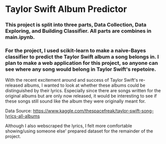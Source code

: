# Taylor Swift Album Predictor

### This project is split into three parts, Data Collection, Data Exploring, and Building Classifier. All parts are combines in main.ipynb.

### For the project, I used scikit-learn to make a naive-Bayes classifier to predict the Taylor Swift album a song belongs in. I plan to make a web application for this project, so anyone can see where any song would belong in Taylor Swift's repetoire.

With the recent excitement around and success of Taylor Swift's re-released albums, I wanted to look at whether these albums could be distinguished by their lyrics. Especially since there are songs written for the original albums but are only now released, it would be interesting to see if these songs still sound like the album they were originally meant for.

Data Source: https://www.kaggle.com/thespacefreak/taylor-swift-song-lyrics-all-albums

Although I also webscraped the lyrics, I felt more comfortable showing/using someone else' prepared dataset for the remainder of the project.
